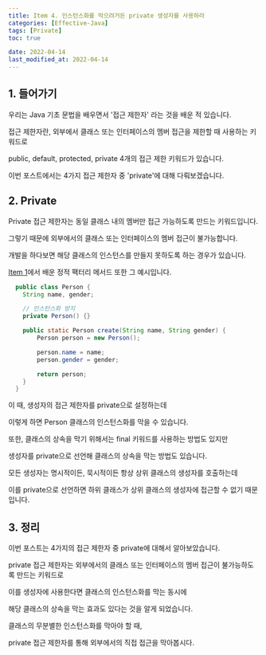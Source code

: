 ```yaml
---
title: Item 4. 인스턴스화를 막으려거든 private 생성자를 사용하라
categories: [Effective-Java]
tags: [Private]
toc: true

date: 2022-04-14
last_modified_at: 2022-04-14
---
```


## 1. 들어가기

우리는 Java 기초 문법을 배우면서 '접근 제한자' 라는 것을 배운 적 있습니다.

접근 제한자란, 외부에서 클래스 또는 인터페이스의 멤버 접근을 제한할 때 사용하는 키워드로

public, default, protected, private 4개의 접근 제한 키워드가 있습니다.

이번 포스트에서는 4가지 접근 제한자 중 'private'에 대해 다뤄보겠습니다.

## 2. Private

Private 접근 제한자는 동일 클래스 내의 멤버만 접근 가능하도록 만드는 키워드입니다.

그렇기 때문에 외부에서의 클래스 또는 인터페이스의 멤버 접근이 불가능합니다.

개발을 하다보면 해당 클래스의 인스턴스를 만들지 못하도록 하는 경우가 있습니다.

<a href="{{ site.url }}/effective-java/item1/">Item 1</a>에서 배운 정적 팩터리 메서드 또한 그 예시입니다.

```java
  public class Person {
    String name, gender;

    // 인스턴스화 방지
    private Person() {}

    public static Person create(String name, String gender) {
        Person person = new Person();

        person.name = name;
        person.gender = gender;

        return person;
    }
  }
```

이 때, 생성자의 접근 제한자를 private으로 설정하는데

이렇게 하면 Person 클래스의 인스턴스화를 막을 수 있습니다.

또한, 클래스의 상속을 막기 위해서는 final 키워드를 사용하는 방법도 있지만

생성자를 private으로 선언해 클래스의 상속을 막는 방법도 있습니다.

모든 생성자는 명시적이든, 묵시적이든 항상 상위 클래스의 생성자를 호출하는데

이를 private으로 선언하면 하위 클래스가 상위 클래스의 생성자에 접근할 수 없기 때문입니다.

## 3. 정리

이번 포스트는 4가지의 접근 제한자 중 private에 대해서 알아보았습니다.

private 접근 제한자는 외부에서의 클래스 또는 인터페이스의 멤버 접근이 불가능하도록 만드는 키워드로

이를 생성자에 사용한다면 클래스의 인스턴스화를 막는 동시에

해당 클래스의 상속을 막는 효과도 있다는 것을 알게 되었습니다.

클래스의 무분별한 인스턴스화를 막아야 할 때, 

private 접근 제한자를 통해 외부에서의 직접 접근을 막아봅시다.